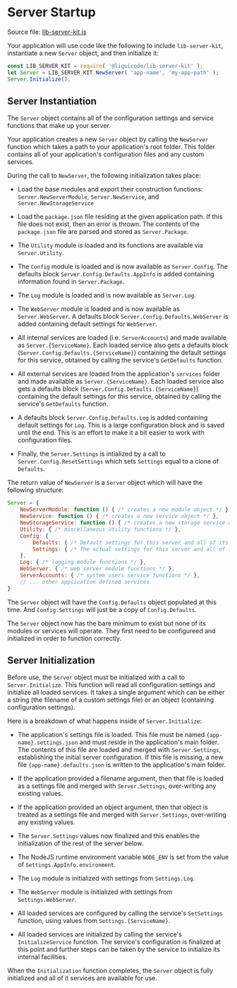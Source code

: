 # Server Startup

Source file: [lib-server-kit.js](https://github.com/liquicode/lib-server-kit/blob/main/src/lib-server-kit.js)

Your application will use code like the following to include `lib-server-kit`,
instantiate a new `Server` object, and then initialize it:

```javascript
const LIB_SERVER_KIT = require( '@liquicode/lib-server-kit' );
let Server = LIB_SERVER_KIT.NewServer( 'app-name', 'my-app-path' );
Server.Initialize();
```


Server Instantiation
---------------------------------------------------------------------

The `Server` object contains all of the configuration settings and service functions
that make up your server.

Your application creates a new `Server` object by calling the `NewServer` function which
takes a path to your application's root folder.
This folder contains all of your application's configuration files and any custom services.

During the call to `NewServer`, the following initialization takes place:

- Load the base modules and export their construction functions:
	`Server.NewServerModule`, `Server.NewService`, and `Server.NewStorageService`

- Load the `package.json` file residing at the given application path.
	If this file does not exist, then an error is thrown.
	The contents of the `package.json` file are parsed and stored as `Server.Package`.

- The `Utility` module is loaded and its functions are available via `Server.Utility`.

- The `Config` module is loaded and is now available as `Server.Config`.
	The defaults block `Server.Config.Defaults.AppInfo` is added containing information found in `Server.Package`.

- The `Log` module is loaded and is now available as `Server.Log`.

- The `WebServer` module is loaded and is now available as `Server.WebServer`.
	A defaults block `Server.Config.Defaults.WebServer` is added containing default settings for `WebServer`.

- All internal services are loaded (i.e. `ServerAccounts`) and made available as `Server.{ServiceName}`.
	Each loaded service also gets a defaults block (`Server.Config.Defaults.{ServiceName}`) containing the
	default settings for this service, obtained by calling the service's `GetDefaults` function.

- All external services are loaded from the application's `services` folder and made available as `Server.{ServiceName}`.
	Each loaded service also gets a defaults block (`Server.Config.Defaults.{ServiceName}`) containing the
	default settings for this service, obtained by calling the service's `GetDefaults` function.

- A defaults block `Server.Config.Defaults.Log` is added containing default settings for `Log`.
	This is a large configuration block and is saved until the end.
	This is an effort to make it a bit easier to work with configuration files.

- Finally, the `Server.Settings` is intialized by a call to `Server.Config.ResetSettings`
	which sets `Settings` equal to a clone of `Defaults`.

The return value of `NewServer` is a `Server` object which will have the following structure:

```javascript
Server = {
	NewServerModule: function () { /* creates a new module object */ },
	NewService: function () { /* creates a new service object */ },
	NewStorageService: function () { /* creates a new storage service object */ },
	Utility: { /* miscellaneous utility functions */ },
	Config: {
		Defaults: { /* Default settings for this server and all of its services */ },
		Settings: { /* The actual settings for this server and all of its services */ },
	},
	Log: { /* logging module functions */ },
	WebServer: { /* web server module functions */ },
	ServerAccounts: { /* system users service functions */ },
	// ... other application defined services
}
```

The `Server` object will have the `Config.Defaults` object populated at this time.
And `Config.Settings` will just be a copy of `Config.Defaults`.

The `Server` object now has the bare minimum to exist but none of its modules or services
will operate.
They first need to be configureed and initialized in order to function correctly.


Server Initialization
---------------------------------------------------------------------

Before use, the `Server` object must be initialized with a call to `Server.Initialize`.
This function will read all configuration settings and initialize all loaded services.
It takes a single argument which can be either a string (the filename of a custom settings file)
or an object (containing configuration settings).

Here is a breakdown of what happens inside of `Server.Initialize`:

- The application's settings file is loaded.
	This file must be named `{app-name}.settings.json` and must reside in the application's main folder.
	The contents of this file are loaded and merged with `Server.Settings`, establishing the initial server configuration.
	If this file is missing, a new file `{app-name}.defaults.json` is written to the application's main folder.

- If the application provided a filename argument, then that file is loaded as a settings file and merged with `Server.Settings`,
	over-writing any existing values.

- If the application provided an object argument, then that object is treated as a settings file and merged with `Server.Settings`,
	over-writing any existing values.

- The `Server.Settings` values now finalized and this enables the initialization of the rest of the server below.

- The NodeJS runtime environment variable `NODE_ENV` is set from the value of `Settings.AppInfo.environment`.

- The `Log` module is initialized with settings from `Settings.Log`.

- The `WebServer` module is initialized with settings from `Settings.WebServer`.

- All loaded services are configured by calling the service's `SetSettings` function,
	using values from `Settings.{ServiceName}`.

- All loaded services are initialized by calling the service's `InitializeService` function.
	The service's configuration is finalized at this point and further steps can be taken by the service to
	initialize its internal facilities.

When the `Initialization` function completes, the `Server` object is fully initialized and all of it services are available for use.

